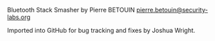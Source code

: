 Bluetooth Stack Smasher by Pierre BETOUIN <pierre.betouin@security-labs.org>

Imported into GitHub for bug tracking and fixes by Joshua Wright.
